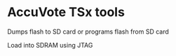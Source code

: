 # AccuVote TSx tools

Dumps flash to SD card or programs flash from SD card

Load into SDRAM using JTAG
